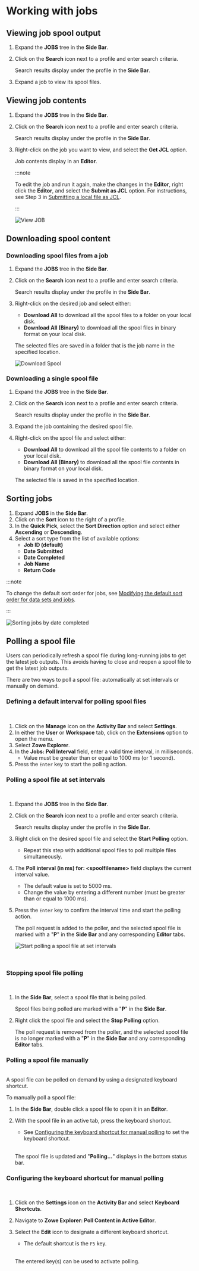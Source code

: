 # Working with jobs

## Viewing job spool output

1. Expand the **JOBS** tree in the **Side Bar**.
2. Click on the **Search** icon next to a profile and enter search criteria.

   Search results display under the profile in the **Side Bar**.

3. Expand a job to view its spool files.

## Viewing job contents

1. Expand the **JOBS** tree in the **Side Bar**.
2. Click on the **Search** icon next to a profile and enter search criteria.

   Search results display under the profile in the **Side Bar**.
3. Right-click on the job you want to view, and select the **Get JCL** option.

   Job contents display in an **Editor**.

   :::note

   To edit the job and run it again, make the changes in the **Editor**, right click the **Editor**, and select the **Submit as JCL** option. For instructions, see Step 3 in [Submitting a local file as JCL](../user-guide/ze-working-with-data-sets.md#submitting-a-local-file-as-jcl).

   :::

   ![View JOB](../images/ze/ZE-jobs-get-jcl.gif)

## Downloading spool content

### Downloading spool files from a job

1. Expand the **JOBS** tree in the **Side Bar**.
2. Click on the **Search** icon next to a profile and enter search criteria.

   Search results display under the profile in the **Side Bar**.
3. Right-click on the desired job and select either:

   - **Download All** to download all the spool files to a folder on your local disk.
   - **Download All (Binary)** to download all the spool files in binary format on your local disk.

   The selected files are saved in a folder that is the job name in the specified location.

   ![Download Spool](../images/ze/ZE-jobs-download-spool.gif)

### Downloading a single spool file

1. Expand the **JOBS** tree in the **Side Bar**.
2. Click on the **Search** icon next to a profile and enter search criteria.

   Search results display under the profile in the **Side Bar**.
3. Expand the job containing the desired spool file.
4. Right-click on the spool file and select either:

   - **Download All** to download all the spool file contents to a folder on your local disk.
   - **Download All (Binary)** to download all the spool file contents in binary format on your local disk.

   The selected file is saved in the specified location.

## Sorting jobs

1. Expand **JOBS** in the **Side Bar**.
2. Click on the **Sort** icon to the right of a profile.
3. In the **Quick Pick**, select the **Sort Direction** option and select either **Ascending** or **Descending**.
4. Select a sort type from the list of available options:
   - **Job ID (default)**
   - **Date Submitted**
   - **Date Completed**
   - **Job Name**
   - **Return Code**

:::note

To change the default sort order for jobs, see [Modifying the default sort order for data sets and jobs](ze-install-configuring-ze.md#modifying-the-default-sort-order-for-data-sets-and-jobs).

:::

   ![Sorting jobs by date completed](../images/ze/ZE-sorting-jobs-by-date-completed.gif)

## Polling a spool file

Users can periodically refresh a spool file during long-running jobs to get the latest job outputs. This avoids having to close and reopen a spool file to get the latest job outputs.

There are two ways to poll a spool file: automatically at set intervals or manually on demand.

### Defining a default interval for polling spool files
<br/>

1. Click on the **Manage** icon on the **Activity Bar** and select **Settings**.
2. In either the **User** or **Workspace** tab, click on the **Extensions** option to open the menu.
3. Select **Zowe Explorer**.
4. In the **Jobs: Poll Interval** field, enter a valid time interval, in milliseconds.
 	- Value must be greater than or equal to 1000 ms (or 1 second).
5. Press the `Enter` key to start the polling action.

### Polling a spool file at set intervals
<br/>

1. Expand the **JOBS** tree in the **Side Bar**.
2. Click on the **Search** icon next to a profile and enter search criteria.

   Search results display under the profile in the **Side Bar**.
3. Right click on the desired spool file and select the **Start Polling** option.
    - Repeat this step with additional spool files to poll multiple files simultaneously.
4. The **Poll interval (in ms) for: &lt;spoolfilename&gt;** field displays the current interval value.
    - The default value is set to 5000 ms.
    - Change the value by entering a different number (must be greater than or equal to 1000 ms).
5. Press the `Enter` key to confirm the interval time and start the polling action.

   The poll request is added to the poller, and the selected spool file is marked with a "**P**" in the **Side Bar** and any corresponding **Editor** tabs.

   ![Start polling a spool file at set intervals](../images/ze/ZE-start-polling-V2.gif)

<br/>

### Stopping spool file polling
<br/>

1. In the **Side Bar**, select a spool file that is being polled.

   Spool files being polled are marked with a "**P**" in the **Side Bar**.

2. Right click the spool file and select the **Stop Polling** option.

   The poll request is removed from the poller, and the selected spool file is no longer marked with a "**P**" in the **Side Bar** and any corresponding **Editor** tabs.

### Polling a spool file manually

<br/>A spool file can be polled on demand by using a designated keyboard shortcut.

To manually poll a spool file:

1. In the **Side Bar**, double click a spool file to open it in an **Editor**.
2. With the spool file in an active tab, press the keyboard shortcut.
    - See [Configuring the keyboard shortcut for manual polling](#configuring-the-keyboard-shortcut-for-manual-polling) to set the keyboard shortcut.

   <br/>
   
   The spool file is updated and "**Polling...**" displays in the bottom status bar.

### Configuring the keyboard shortcut for manual polling
<br/>

1. Click on the **Settings** icon on the **Activity Bar** and select **Keyboard Shortcuts**.

2. Navigate to **Zowe Explorer: Poll Content in Active Editor**.
3. Select the **Edit** icon to designate a different keyboard shortcut.
    - The default shortcut is the `F5` key.
    <br/>

    The entered key(s) can be used to activate polling.
